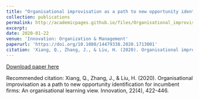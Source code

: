 ```yaml
---
title: "Organisational improvisation as a path to new opportunity identification for incumbent firms: an organisational learning view."
collection: publications
permalink: http://academicpages.github.io/files/Organisational_improvisation_as_a_path_to_new_opportunity_identification.pdf.pdf
excerpt: 
date: 2020-01-22
venue: 'Innovation: Organization & Management'
paperurl: 'https://doi.org/10.1080/14479338.2020.1713001'
citation: 'Xiang, Q., Zhang, J., & Liu, H. (2020). Organisational improvisation as a path to new opportunity identification for incumbent firms: An organisational learning view. Innovation, 22(4), 422-446.'
---
```



[Download paper here](http://kon-piggu.github.io/files/Organisational_improvisation_as_a_path_to_new_opportunity_identification.pdf.pdf)

Recommended citation: Xiang, Q., Zhang, J., & Liu, H. (2020). Organisational improvisation as a path to new opportunity identification for incumbent firms: An organisational learning view. Innovation, 22(4), 422-446.
